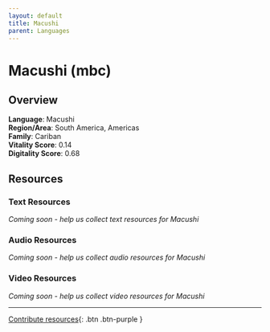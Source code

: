 ```yaml
---
layout: default
title: Macushi
parent: Languages
---
```


# Macushi (mbc)

## Overview

**Language**: Macushi  
**Region/Area**: South America, Americas  
**Family**: Cariban  
**Vitality Score**: 0.14  
**Digitality Score**: 0.68  

## Resources

### Text Resources
*Coming soon - help us collect text resources for Macushi*

### Audio Resources
*Coming soon - help us collect audio resources for Macushi*

### Video Resources
*Coming soon - help us collect video resources for Macushi*

---

[Contribute resources](https://fairtrain.github.io/){: .btn .btn-purple }
